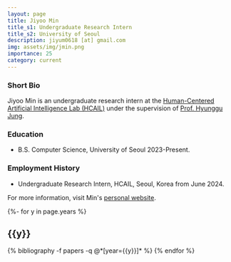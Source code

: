 ```yaml
---
layout: page
title: Jiyoo Min
title_s1: Undergraduate Research Intern
title_s2: University of Seoul
description: jiyum0618 [at] gmail.com
img: assets/img/jmin.png
importance: 25
category: current
---
```


### Short Bio
<p>Jiyoo Min is an undergraduate research intern at the <a href="http://hcail.snu.ac.kr">Human-Centered Artificial Intelligence Lab (HCAIL)</a> under the supervision of <a href="http://hyunggujung.com">Prof. Hyunggu Jung</a>.
</p>

### Education
<ul>
<li>B.S. Computer Science, University of Seoul 2023-Present.
</li>
</ul>

### Employment History
<ul>
<li>Undergraduate Research Intern, HCAIL, Seoul, Korea from June 2024.
</li>
</ul>

For more information, visit Min's [personal website](https://jessythymejiyoo.github.io/).

<!-- _pages/publications.md -->
<div class="publications">

{%- for y in page.years %}
  <h2 class="year">{{y}}</h2>
  {% bibliography -f papers -q @*[year={{y}}]* %}
{% endfor %}

</div>
